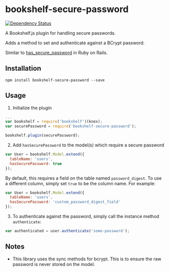 # bookshelf-secure-password

[![Dependency Status](https://david-dm.org/venables/bookshelf-secure-password.png)](https://david-dm.org/venables/bookshelf-secure-password)

A Bookshelf.js plugin for handling secure passwords.

Adds a method to set and authenticate against a BCrypt password.

Similar to [has_secure_password](http://api.rubyonrails.org/classes/ActiveModel/SecurePassword/ClassMethods.html) in Ruby on Rails.

## Installation

```
npm install bookshelf-secure-password --save
```

## Usage

1. Initialize the plugin

  ```javascript
  ...
  var bookshelf = require('bookshelf')(knex);
  var securePassword = require('bookshelf-secure-password');

  bookshelf.plugin(securePassword);
  ```

2. Add `hasSecurePassword` to the model(s) which require a secure password

  ```javascript
  var User = bookshelf.Model.extend({
    tableName: 'users',
    hasSecurePassword: true
  });
  ```

  By default, this requires a field on the table named `password_digest`. To use a different column, simply set `true` to be the column name. For example:

  ```javascript
  var User = bookshelf.Model.extend({
    tableName: 'users',
    hasSecurePassword: 'custom_password_digest_field'
  });
  ```

3. To authenticate against the password, simply call the instance method `authenticate`:

  ```javascript
  var authenticated = user.authenticate('some-password');
  ```


## Notes

* This library uses the sync methods for bcrypt.  This is to ensure the raw password is never stored on the model.
